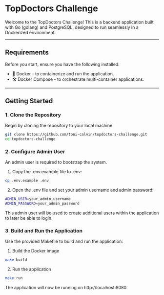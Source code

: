 # TopDoctors Challenge

Welcome to the TopDoctors Challenge! This is a backend application built with Go (golang) and PostgreSQL, designed to run seamlessly in a Dockerized environment.

---

## Requirements
Before you start, ensure you have the following installed:

 - 🐳 Docker - to containerize and run the application.
 - 🛠️ Docker Compose - to orchestrate multi-container applications.

---

## Getting Started

### 1. Clone the Repository
Begin by cloning the repository to your local machine:

```bash
git clone https://github.com/toni-calvin/topdoctors-challenge.git
cd topdoctors-challenge
```

### 2. Configure Admin User
An admin user is required to bootstrap the system.

1. Copy the .env.example file to .env:
```bash 
cp .env.example .env 
```
2. Open the .env file and set your admin username and admin password:
```bash 
ADMIN_USER=your_admin_username
ADMIN_PASSWORD=your_admin_password
```
This admin user will be used to create additional users within the application to later be able to login. 

### 3. Build and Run the Application
Use the provided Makefile to build and run the application:
1. Build the Docker image 
```bash
make build 
```

2. Run the application 
```bash
make run 
```

The application will now be running on http://localhost:8080.

